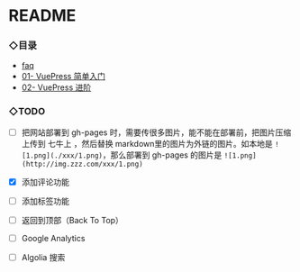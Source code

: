 # README

### ◇目录

- [faq](./faq.md)
- [01-  VuePress 简单入门](./01.md)
- [02-  VuePress 进阶](./02.md)

### ◇TODO

- [ ] 把网站部署到 gh-pages 时，需要传很多图片，能不能在部署前，把图片压缩上传到 七牛上 ，然后替换 markdown里的图片为外链的图片。如本地是 `![1.png](./xxx/1.png)`，那么部署到 gh-pages 的图片是 `![1.png](http://img.zzz.com/xxx/1.png)`
- [x] 添加评论功能
- [ ] 添加标签功能
- [ ] 返回到顶部（Back To Top）
- [ ] Google Analytics
- [ ] Algolia 搜索

